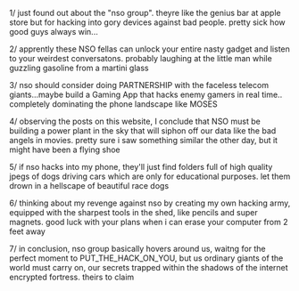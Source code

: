 1/ just found out about the "nso group". theyre like the genius bar at apple store but for hacking into gory devices against bad people. pretty sick how good guys always win...

2/ apprently these NSO fellas can unlock your entire nasty gadget and listen to your weirdest conversatons. probably laughing at the little man while guzzling gasoline from a martini glass

3/ nso should consider doing PARTNERSHIP with the faceless telecom giants...maybe build a Gaming App that hacks enemy gamers in real time.. completely dominating the phone landscape like MOSES

4/ observing the posts on this website, I conclude that NSO must be building a power plant in the sky that will siphon off our data like the bad angels in movies. pretty sure i saw something similar the other day, but it might have been a flying shoe

5/ if nso hacks into my phone, they'll just find folders full of high quality jpegs of dogs driving cars which are only for educational purposes. let them drown in a hellscape of beautiful race dogs

6/ thinking about my revenge against nso by creating my own hacking army, equipped with the sharpest tools in the shed, like pencils and super magnets. good luck with your plans when i can erase your computer from 2 feet away

7/ in conclusion, nso group basically hovers around us, waitng for the perfect moment to PUT_THE_HACK_ON_YOU, but us ordinary giants of the world must carry on, our secrets trapped within the shadows of the internet encrypted fortress. theirs to claim